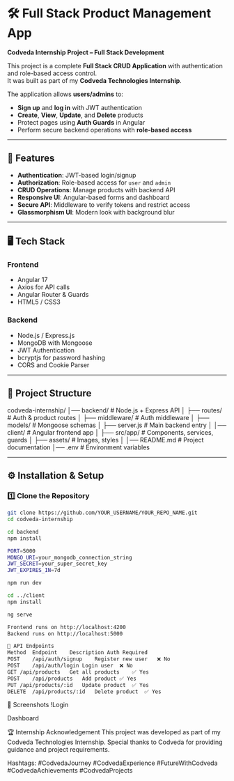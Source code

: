 # 🛠️ Full Stack Product Management App  
**Codveda Internship Project – Full Stack Development**

This project is a complete **Full Stack CRUD Application** with authentication and role-based access control.  
It was built as part of my **Codveda Technologies Internship**.  

The application allows **users/admins** to:
- **Sign up** and **log in** with JWT authentication
- **Create**, **View**, **Update**, and **Delete** products
- Protect pages using **Auth Guards** in Angular
- Perform secure backend operations with **role-based access**

---

## 🚀 Features
- **Authentication**: JWT-based login/signup
- **Authorization**: Role-based access for `user` and `admin`
- **CRUD Operations**: Manage products with backend API
- **Responsive UI**: Angular-based forms and dashboard
- **Secure API**: Middleware to verify tokens and restrict access
- **Glassmorphism UI**: Modern look with background blur

---

## 🖥️ Tech Stack

### **Frontend**
- Angular 17
- Axios for API calls
- Angular Router & Guards
- HTML5 / CSS3

### **Backend**
- Node.js / Express.js
- MongoDB with Mongoose
- JWT Authentication
- bcryptjs for password hashing
- CORS and Cookie Parser

---

## 📂 Project Structure

codveda-internship/
│── backend/ # Node.js + Express API
│ ├── routes/ # Auth & product routes
│ ├── middleware/ # Auth middleware
│ ├── models/ # Mongoose schemas
│ ├── server.js # Main backend entry
│
│── client/ # Angular frontend app
│ ├── src/app/ # Components, services, guards
│ ├── assets/ # Images, styles
│
│── README.md # Project documentation
│── .env # Environment variables


---

## ⚙️ Installation & Setup

### 1️⃣ Clone the Repository
```bash
git clone https://github.com/YOUR_USERNAME/YOUR_REPO_NAME.git
cd codveda-internship

cd backend
npm install

PORT=5000
MONGO_URI=your_mongodb_connection_string
JWT_SECRET=your_super_secret_key
JWT_EXPIRES_IN=7d

npm run dev

cd ../client
npm install

ng serve

Frontend runs on http://localhost:4200
Backend runs on http://localhost:5000

🔑 API Endpoints
Method	Endpoint	Description	Auth Required
POST	/api/auth/signup	Register new user	❌ No
POST	/api/auth/login	Login user	❌ No
GET	/api/products	Get all products	✅ Yes
POST	/api/products	Add product	✅ Yes
PUT	/api/products/:id	Update product	✅ Yes
DELETE	/api/products/:id	Delete product	✅ Yes
```

📸 Screenshots
!Login

Dashboard

🏆 Internship Acknowledgement
This project was developed as part of my Codveda Technologies Internship.
Special thanks to Codveda for providing guidance and project requirements.

Hashtags:
#CodvedaJourney #CodvedaExperience #FutureWithCodveda #CodvedaAchievements #CodvedaProjects

